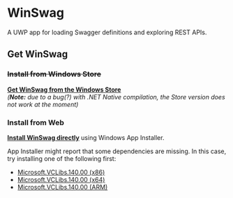 # WinSwag
A UWP app for loading Swagger definitions and exploring REST APIs.

## Get WinSwag

### ~~Install from Windows Store~~
**[Get WinSwag from the Windows Store](https://www.microsoft.com/store/apps/9nxf9f8sjmdm)**  
*(**Note:** due to a bug(?) with .NET Native compilation, the Store version does not work at the moment)*

### Install from Web
**[Install WinSwag directly](http://sven.vinkemeier.de/Apps/WinSwag)** using Windows App Installer.

App Installer might report that some dependencies are missing. In this case, try installing one of the following first:
* [Microsoft.VCLibs.140.00 (x86)](http://svenvinkemeier.azurewebsites.net/Downloads/UWP/Microsoft.VCLibs.x86.14.00.appx)
* [Microsoft.VCLibs.140.00 (x64)](http://svenvinkemeier.azurewebsites.net/Downloads/UWP/Microsoft.VCLibs.x64.14.00.appx)
* [Microsoft.VCLibs.140.00 (ARM)](http://svenvinkemeier.azurewebsites.net/Downloads/UWP/Microsoft.VCLibs.ARM.14.00.appx)
